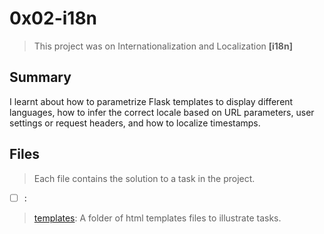 # 0x02-i18n

> This project was on Internationalization and Localization **[i18n]**

## Summary

I learnt about how to parametrize Flask templates to display different languages, how to infer the correct locale based on URL parameters, user settings or request headers, and how to localize timestamps.

## Files

> Each file contains the solution to a task in the project.

- [ ] []():

> [templates](./templates): A folder of html templates files to illustrate tasks.
